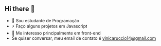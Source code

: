 ## Hi there 👋
- 🔭 Sou estudante de Programação
- ⚡ Faço alguns projetos em Javascript
- 🌱 Me interesso principalmente em front-end
- Se quiser conversar, meu email de contato é vinicaruccio14@gmail.com
<!--
**ViniLmao/ViniLmao** is a ✨ _special_ ✨ repository because its `README.md` (this file) appears on your GitHub profile.

Here are some ideas to get you started:

- 🔭 I’m currently working on ...
- 🌱 I’m currently learning ...
- 👯 I’m looking to collaborate on ...
- 🤔 I’m looking for help with ...
- 💬 Ask me about ...
- 📫 How to reach me: ...
- 😄 Pronouns: ...
- ⚡ Fun fact: ...
-->
